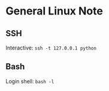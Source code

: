 # General Linux Note

## SSH

Interactive: `ssh -t 127.0.0.1 python`

## Bash

Login shell: `bash -l`
